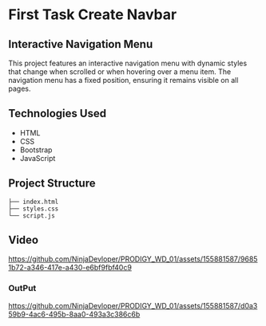 # First Task Create Navbar

## Interactive Navigation Menu

This project features an interactive navigation menu with dynamic styles that change when scrolled or when hovering over a menu item. The navigation menu has a fixed position, ensuring it remains visible on all pages.

## Technologies Used

- HTML
- CSS
- Bootstrap
- JavaScript

## Project Structure

```plaintext
├── index.html
├── styles.css
└── script.js
```



## Video




https://github.com/NinjaDevloper/PRODIGY_WD_01/assets/155881587/96851b72-a346-417e-a430-e6bf9fbf40c9



### OutPut



https://github.com/NinjaDevloper/PRODIGY_WD_01/assets/155881587/d0a359b9-4ac6-495b-8aa0-493a3c386c6b



